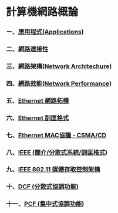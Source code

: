 # 計算機網路概論
### ㄧ、<a href="https://github.com/mailk8811/LearningNotes/blob/master/IntroductiontoComputerNetworks/C1.md">應用程式(Applications)</a>  
### 二、<a href="https://github.com/mailk8811/LearningNotes/blob/master/IntroductiontoComputerNetworks/%08C2.md">網路連接性</a>
### 三、<a href="https://github.com/mailk8811/LearningNotes/blob/master/IntroductiontoComputerNetworks/C3.md">網路架構(Network Architechure)</a>  
### 四、<a href="https://github.com/mailk8811/LearningNotes/blob/master/IntroductiontoComputerNetworks/picture/1-10.jpg">網路效能(Network Performance)</a>  
### 五、<a href="https://github.com/mailk8811/LearningNotes/blob/master/IntroductiontoComputerNetworks/C4.md">Ethernet 網路拓樸</a>
### 六、<a href="https://github.com/mailk8811/LearningNotes/blob/master/IntroductiontoComputerNetworks/C5.md">Ethernet 訓匡格式</a>
### 七、<a href="https://github.com/mailk8811/LearningNotes/blob/master/IntroductiontoComputerNetworks/C6.md">Ethernet MAC協議 - CSMA/CD</a>
### 八、<a href="https://github.com/mailk8811/LearningNotes/blob/master/IntroductiontoComputerNetworks/picture/3-1.jpg">IEEE (簡介/分散式系統/訓匡格式)</a>
### 九、<a href="https://github.com/mailk8811/LearningNotes/blob/master/IntroductiontoComputerNetworks/picture/3-2.jpg">IEEE 802.11 媒體存取控制架構</a>
### 十、<a href="https://github.com/mailk8811/LearningNotes/blob/master/IntroductiontoComputerNetworks/C7.md">DCF (分散式協調功能)</a>
### 十一、<a href="https://github.com/mailk8811/LearningNotes/blob/master/IntroductiontoComputerNetworks/picture/3-5.jpg">PCF (集中式協調功能)</a>


